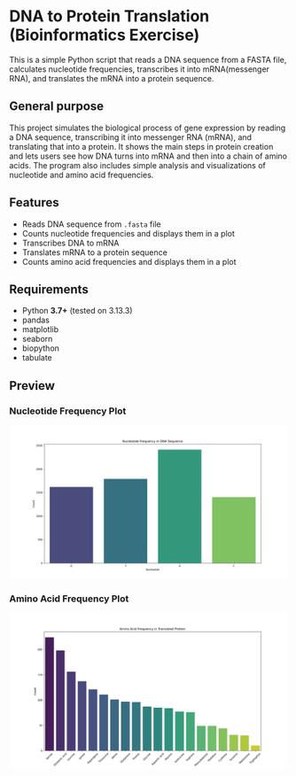 # DNA to Protein Translation (Bioinformatics Exercise)

This is a simple Python script that reads a DNA sequence from a FASTA file, calculates nucleotide frequencies, transcribes it into mRNA(messenger RNA), and translates the mRNA into a protein sequence.

## General purpose

This project simulates the biological process of gene expression by reading a DNA sequence, transcribing it into messenger RNA (mRNA), and translating that into a protein.
It shows the main steps in protein creation and lets users see how DNA turns into mRNA and then into a chain of amino acids. The program also includes simple analysis and visualizations of nucleotide and amino acid frequencies.

## Features

- Reads DNA sequence from `.fasta` file
- Counts nucleotide frequencies and displays them in a plot
- Transcribes DNA to mRNA
- Translates mRNA to a protein sequence
- Counts amino acid frequencies and displays them in a plot

## Requirements

- Python **3.7+** (tested on 3.13.3)
- pandas
- matplotlib
- seaborn
- biopython
- tabulate

## Preview

### Nucleotide Frequency Plot
![Nucleotide Frequency](screenshots/nucleotide.png)

### Amino Acid Frequency Plot
![Amino Acid Frequency](screenshots/proteins.png)

